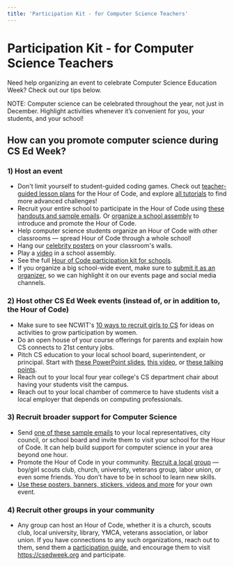 ```yaml
---
title: 'Participation Kit - for Computer Science Teachers' 
---
```

# Participation Kit - for Computer Science Teachers

Need help organizing an event to celebrate Computer Science Education Week? Check out our tips below.

NOTE: Computer science can be celebrated throughout the year, not just in December. Highlight activities whenever it’s convenient for you, your students, and your school!

## How can you promote computer science during CS Ed Week?

### 1) Host an event

- Don't limit yourself to student-guided coding games. Check out [teacher-guided lesson plans](https://code.org/educate/teacher-led) for the Hour of Code, and explore [all tutorials](https://code.org/learn) to find more advanced challenges!
- Recruit your entire school to participate in the Hour of Code using [these handouts and sample emails](https://hourofcode.com/promote/resources). Or [organize a school assembly](https://hourofcode.com/how-to/events) to introduce and promote the Hour of Code.
- Help computer science students organize an Hour of Code with other classrooms &mdash; spread Hour of Code through a whole school!
- Hang our [celebrity posters](https://hourofcode.com/promote/resources#posters) on your classroom's walls.
- Play a [video](https://code.org/educate/inspire) in a school assembly. 
- See the full [Hour of Code participation kit for schools](https://hourofcode.com/how-to/events).
- If you organize a big school-wide event, make sure to [submit it as an organizer](https://hourofcode.com), so we can highlight it on our events page and social media channels.

### 2) Host other CS Ed Week events (instead of, or in addition to, the Hour of Code)

- Make sure to see NCWIT's [10 ways to recruit girls to CS](https://www.ncwit.org/resources/top-10-ways-recruiting-high-school-women-your-computing-classes/top-10-ways-recruiting) for ideas on activities to grow participation by women.
- Do an open house of your course offerings for parents and explain how CS connects to 21st century jobs.
- Pitch CS education to your local school board, superintendent, or principal. Start with [these PowerPoint slides](/files/CS-pitch-basic-stats.pptx), [this video](https://www.youtube.com/watch?v=MwLXrN0Yguk&feature=c4-overview-vl&list=PLzdnOPI1iJNe1WmdkMG-Ca8cLQpdEAL7Q), or [these talking points](https://www.ncwit.org/resources/moving-beyond-computer-literacy-why-schools-should-teach-computer-science).
- Reach out to your local four year college's CS department chair about having your students visit the campus.
- Reach out to your local chamber of commerce to have students visit a local employer that depends on computing professionals.

### 3) Recruit broader support for Computer Science

- Send [one of these sample emails](https://hourofcode.com/promote/resources#sample-emails) to your local representatives, city council, or school board and invite them to visit your school for the Hour of Code. It can help build support for computer science in your area beyond one hour.
- Promote the Hour of Code in your community. [Recruit a local group](https://hourofcode.com/promote/resources#sample-emails) &mdash; boy/girl scouts club, church, university, veterans group, labor union, or even some friends. You don't have to be in school to learn new skills. 
- [Use these posters, banners, stickers, videos and more](https://hourofcode.com/promote/resources) for your own event.


### 4) Recruit other groups in your community

- Any group can host an Hour of Code, whether it is a church, scouts club, local university, library, YMCA, veterans association, or labor union. If you have connections to any such organizations, reach out to them, send them a [participation guide](https://hourofcode.com/promote/resources), and encourage them to visit <https://csedweek.org> and participate.

